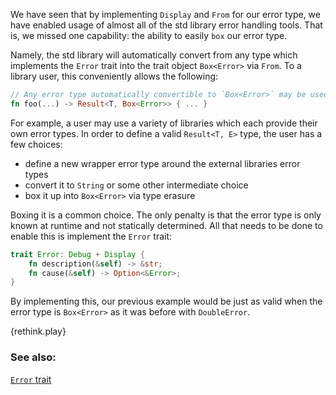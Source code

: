 We have seen that by implementing `Display` and `From` for our error type, we have enabled
usage of almost all of the std library error handling tools. That is, we missed one
capability: the ability to easily `box` our error type.

Namely, the std library will automatically convert from any type which implements the
`Error` trait into the trait object `Box<Error>` via `From`. To a library user, this
conveniently allows the following:

```rust
// Any error type automatically convertible to `Box<Error>` may be used here.
fn foo(...) -> Result<T, Box<Error>> { ... }
```

For example, a user may use a variety of libraries which each provide their own error
types. In order to define a valid `Result<T, E>` type, the user has a few choices:

* define a new wrapper error type around the external libraries error types
* convert it to `String` or some other intermediate choice
* box it up into `Box<Error>` via type erasure

Boxing it is a common choice. The only penalty is that the error type is only known
at runtime and not statically determined. All that needs to be done to enable this
is implement the `Error` trait:

```rust
trait Error: Debug + Display {
    fn description(&self) -> &str;
    fn cause(&self) -> Option<&Error>;
}
```

By implementing this, our previous example would be just as valid when the error type
is `Box<Error>` as it was before with `DoubleError`.

{rethink.play}

### See also:

[`Error` trait][error]

[error]: http://doc.rust-lang.org/std/error/trait.Error.html
